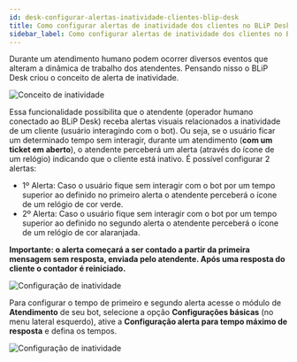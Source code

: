 ```yaml
---
id: desk-configurar-alertas-inatividade-clientes-blip-desk
title: Como configurar alertas de inatividade dos clientes no BLiP Desk
sidebar_label: Como configurar alertas de inatividade dos clientes no BLiP Desk
---
```


Durante um atendimento humano podem ocorrer diversos eventos que alteram a dinâmica de trabalho dos atendentes. Pensando nisso o BLiP Desk criou o conceito de alerta de inatividade.

![Conceito de inatividade](/img/helpdesk/desk-configurar-alertas-inatividade-clientes-blip-desk-1.png)<br>

Essa funcionalidade possibilita que o atendente (operador humano conectado ao BLiP Desk) receba alertas visuais relacionados a inatividade de um cliente (usuário interagindo com o bot). Ou seja, se o usuário ficar um determinado tempo sem interagir, durante um atendimento (**com um ticket em aberto**), o atendente perceberá um alerta (através do ícone de um relógio) indicando que o cliente está inativo. É possível configurar 2 alertas:

* 1º Alerta: Caso o usuário fique sem interagir com o bot por um tempo superior ao definido no primeiro alerta o atendente perceberá o ícone de um relógio de cor verde.  
* 2º Alerta: Caso o usuário fique sem interagir com o bot por um tempo superior ao definido no segundo alerta o atendente perceberá o ícone de um relógio de cor alaranjada.

**Importante: o alerta começará a ser contado a partir da primeira mensagem sem resposta, enviada pelo atendente. Após uma resposta do cliente o contador é reiniciado.**

![Configuração de inatividade](/img/helpdesk/desk-configurar-alertas-inatividade-clientes-blip-desk-2.png)<br>

Para configurar o tempo de primeiro e segundo alerta acesse o módulo de **Atendimento** de seu bot, selecione a opção **Configurações básicas** (no menu lateral esquerdo), ative a **Configuração alerta para tempo máximo de resposta** e defina os tempos.

![Configuração de inatividade](/img/helpdesk/desk-configurar-alertas-inatividade-clientes-blip-desk-3.png)<br>